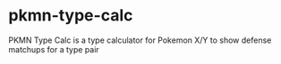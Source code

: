 pkmn-type-calc
==============

PKMN Type Calc is a type calculator for Pokemon X/Y to show defense matchups for a type pair
